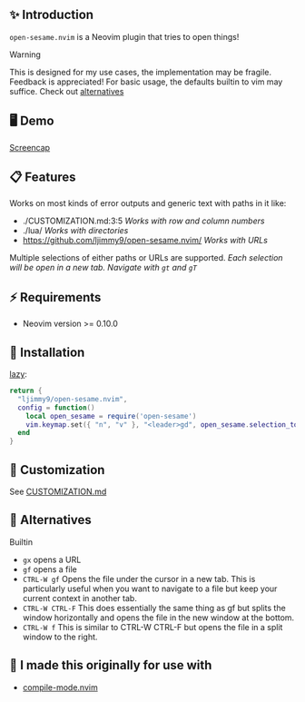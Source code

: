 ## ✨ Introduction 

`open-sesame.nvim` is a Neovim plugin that tries to open things! 

> [!WARNING]
> This is designed for my use cases, the implementation may be fragile. Feedback is appreciated!
> For basic usage, the defaults builtin to vim may suffice. Check out [alternatives](#👀-alternatives)

## 🖥️ Demo
[Screencap](https://github.com/ljimmy9/open-sesame.nvim/assets/demo.mov)

## 📋 Features

Works on most kinds of error outputs and generic text with paths in it like:

- ./CUSTOMIZATION.md:3:5 *Works with row and column numbers*
- ./lua/ *Works with directories*
- https://github.com/ljimmy9/open-sesame.nvim/ *Works with URLs*

Multiple selections of either paths or URLs are supported. *Each selection will be open
in a new tab. Navigate with `gt` and `gT`*

## ⚡️ Requirements

- Neovim version >= 0.10.0

## 🔨 Installation

[lazy](https://github.com/folke/lazy.nvim):

```lua
return {
  "ljimmy9/open-sesame.nvim",
  config = function()
    local open_sesame = require('open-sesame')
    vim.keymap.set({ "n", "v" }, "<leader>gd", open_sesame.selection_to_path, { noremap = true })
  end
}
```

## 📜 Customization

See [CUSTOMIZATION.md](https://github.com/ljimmy9/open-sesame.nvim/CUSTOMIZATION.md)

## 👀 Alternatives

Builtin 
- `gx` opens a URL
- `gf` opens a file
- `CTRL-W gf` Opens the file under the cursor in a new tab. This is particularly useful when you want to navigate to a file but keep your current context in another tab.
- `CTRL-W CTRL-F` This does essentially the same thing as gf but splits the window horizontally and opens the file in the new window at the bottom.
- `CTRL-W f` This is similar to CTRL-W CTRL-F but opens the file in a split window to the right.


## 🙏 I made this originally for use with

- [compile-mode.nvim](https://github.com/ej-shafran/compile-mode.nvim)
